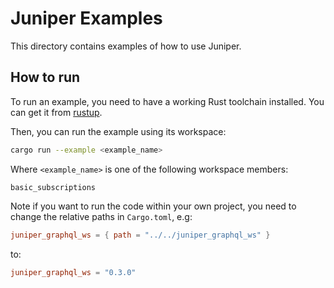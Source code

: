 # Juniper Examples

This directory contains examples of how to use Juniper.

## How to run

To run an example, you need to have a working Rust toolchain installed. You can
get it from [rustup](https://rustup.rs/).

Then, you can run the example using its workspace:

```bash
cargo run --example <example_name>
```

Where `<example_name>` is one of the following workspace members:

```
basic_subscriptions
```

Note if you want to run the code within your own project, you need to change
the relative paths in `Cargo.toml`, e.g:

```toml
juniper_graphql_ws = { path = "../../juniper_graphql_ws" }
```

to:

```toml
juniper_graphql_ws = "0.3.0"
```

